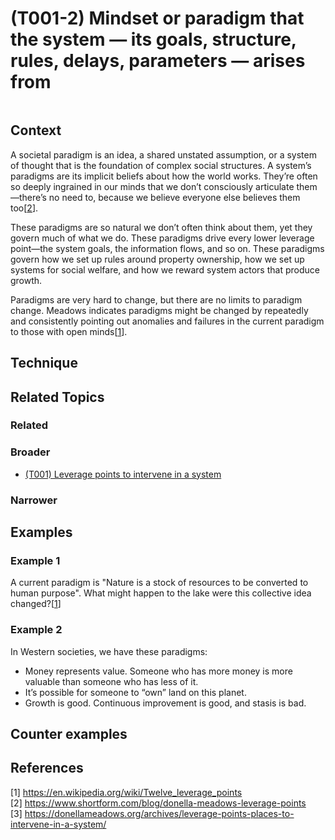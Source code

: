 # (T001-2) Mindset or paradigm that the system — its goals, structure, rules, delays, parameters — arises from

<image>

## Context

A societal paradigm is an idea, a shared unstated assumption, or a system of thought that is the foundation of complex social structures. A system’s paradigms are its implicit beliefs about how the world works. They’re often so deeply ingrained in our minds that we don’t consciously articulate them—there’s no need to, because we believe everyone else believes them too[[2](#2)].

These paradigms are so natural we don’t often think about them, yet they govern much of what we do. These paradigms drive every lower leverage point—the system goals, the information flows, and so on. These paradigms govern how we set up rules around property ownership, how we set up systems for social welfare, and how we reward system actors that produce growth. 

Paradigms are very hard to change, but there are no limits to paradigm change. Meadows indicates paradigms might be changed by repeatedly and consistently pointing out anomalies and failures in the current paradigm to those with open minds[[1](#1)].

## Technique


## Related Topics

### Related

### Broader

* [(T001) Leverage points to intervene in a system](../(T001)%20Leverage%20points%20to%20intervene%20in%20a%20system/README.md)

### Narrower


## Examples
### Example 1

A current paradigm is "Nature is a stock of resources to be converted to human purpose". What might happen to the lake were this collective idea changed?[[1](#1)]

### Example 2

In Western societies, we have these paradigms:

* Money represents value. Someone who has more money is more valuable than someone who has less of it.
* It’s possible for someone to “own” land on this planet.
* Growth is good. Continuous improvement is good, and stasis is bad.

## Counter examples

<links to counter-examples>

## References

<a name="1">[1]</a> https://en.wikipedia.org/wiki/Twelve_leverage_points  
<a name="2" />[2] https://www.shortform.com/blog/donella-meadows-leverage-points  
<a name="3" />[3] https://donellameadows.org/archives/leverage-points-places-to-intervene-in-a-system/